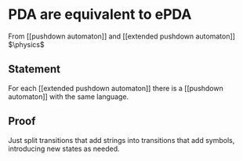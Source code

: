 # PDA are equivalent to ePDA
From [[pushdown automaton]] and [[extended pushdown automaton]]
$\physics$
## Statement
For each [[extended pushdown automaton]] there is a [[pushdown automaton]] with the same language.

## Proof
Just split transitions that add strings into transitions that add symbols, introducing new states as needed.